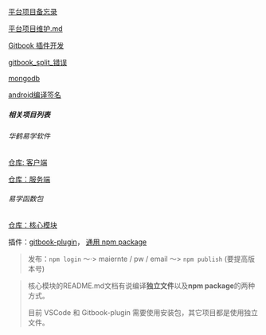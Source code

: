  [平台项目备忘录](科技/华鹤易学项目/备忘录.md) 

 [平台项目维护.md](科技/华鹤易学项目/项目维护.md) 

 [Gitbook 插件开发](科技/华鹤易学项目/Gitbook_插件开发.md) 

 [gitbook_split_错误](科技/华鹤易学项目/gitbook_split_错误.md) 

 [mongodb](科技/华鹤易学项目/mongodb.md) 

 [android编译签名](科技/华鹤易学项目/android编译签名.md) 



##### 相关项目列表

###### 华鹤易学软件

[仓库:  客户端](https://github.com/maiernte/yinotebook)

[仓库：服务端](https://github.com/maiernte/alifun)

###### 易学函数包

[仓库：核心模块](https://github.com/maiernte/yixuepackage)

插件：[gitbook-plugin](https://github.com/maiernte/gitbook-plugin-huahe)， [通用 npm package](~/projects/huaheyixue_npm) 

> 发布：`npm login` ～·> maiernte / pw / email ～> `npm publish` (要提高版本号)

> 核心模块的README.md文档有说编译**独立文件**以及**npm package**的两种方式。
>
> 目前 VSCode 和 Gitbook-plugin 需要使用安装包，其它项目都是使用独立文件。